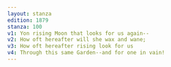 ```yaml
---
layout: stanza
edition: 1879
stanza: 100
v1: Yon rising Moon that looks for us again--
v2: How oft hereafter will she wax and wane;
v3: How oft hereafter rising look for us
v4: Through this same Garden--and for one in vain!
---
```

